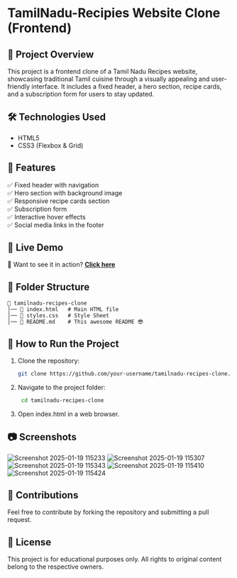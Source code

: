 # TamilNadu-Recipies Website Clone (Frontend)

## 📌 Project Overview  
This project is a frontend clone of a Tamil Nadu Recipes website, showcasing traditional Tamil cuisine through a visually appealing and user-friendly interface. It includes a fixed header, a hero section, recipe cards, and a subscription form for users to stay updated.  

## 🛠️ Technologies Used  
- HTML5  
- CSS3 (Flexbox & Grid)  

## 🎨 Features  
✅ Fixed header with navigation  
✅ Hero section with background image  
✅ Responsive recipe cards section  
✅ Subscription form  
✅ Interactive hover effects  
✅ Social media links in the footer  

## 🎯 Live Demo  

🚀 Want to see it in action? **[Click here](https://jaya-chithra-n.github.io/TamilNadu-Recipies-Clone/)** 

## 📂 Folder Structure  
```plaintext
📂 tamilnadu-recipes-clone
│── 📜 index.html   # Main HTML file
│── 📜 styles.css   # Style Sheet
│── 📜 README.md    # This awesome README 😎
```

## 🚀 How to Run the Project  
1. Clone the repository:
    ```bash
   git clone https://github.com/your-username/tamilnadu-recipes-clone.git
   ```
2. Navigate to the project folder:
   ```bash
    cd tamilnadu-recipes-clone
    ```
3. Open index.html in a web browser.

## 📷 Screenshots
![Screenshot 2025-01-19 115233](https://github.com/user-attachments/assets/18fdfef0-afbe-48c4-b184-1bbbcf951a5f)
![Screenshot 2025-01-19 115307](https://github.com/user-attachments/assets/1b19b4c8-1b7b-4f1c-8862-29889895d559)
![Screenshot 2025-01-19 115343](https://github.com/user-attachments/assets/395b27a0-29fa-42cc-84a2-9d060839d2e9)
![Screenshot 2025-01-19 115410](https://github.com/user-attachments/assets/e59660be-8fae-413d-9e4c-820f76216489)
![Screenshot 2025-01-19 115424](https://github.com/user-attachments/assets/27271f8b-62f9-4c28-931a-cbee430af6d3)

## 📢 Contributions
Feel free to contribute by forking the repository and submitting a pull request.

## 📜 License
This project is for educational purposes only. All rights to original content belong to the respective owners.
